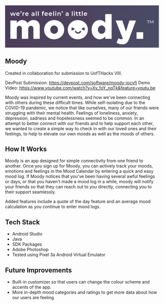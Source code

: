 ![alt text](https://github.com/alanahodge/Moody/blob/master/screenshots/moodylogo.PNG)

## Moody
Created in collaboration for submission to UofTHacks VIII. 

DevPost Submission: https://devpost.com/software/moody-jocvfi
Demo Video: https://www.youtube.com/watch?v=Xy_foY_nqTk&feature=youtu.be

Moody was inspired by current events, and how we've been connecting with others during these difficult times. While self-isolating due to the COVID-19 pandemic, we notice that like ourselves, many of our friends were struggling with their mental health. Feelings of loneliness, anxiety, depression, sadness and hopelessness seemed to be common. In an attempt to better connect with our friends and to help support each other, we wanted to create a simple way to check in with our loved ones and their feelings, to help to elevate our own moods as well as the moods of others.


## How It Works
Moody is an app designed for simple connectivity from one friend to another. Once you sign up for Moody, you can actively track your moods, emotions and feelings in the Mood Calendar by entering a quick and easy mood log. If Moody notices that you've been having several awful feelings or days, or that you haven't made a mood log in a while, moody will notify your friends so that they can reach out to you directly, connecting you to their support seamlessly.

Added features include a quote of the day feature and an average mood calculation as you continue to enter mood logs.

## Tech Stack
- Android Studio
- Java
- SDK Packages
- Adobe Photoshop
- Tested using Pixel 3a Android Virtual Emulator

## Future Improvements

- Built-in customizer so that users can change the colour scheme and accents of the app.
- More in-depth mood categories and ratings to get more data about how our users are feeling
